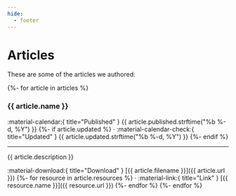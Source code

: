```yaml
---
hide:
  - footer
---
```


Articles
========

These are some of the articles we authored:

{%- for article in articles %}
### {{ article.name }}

<aside class="mdx-font-size-small" markdown>
:material-calendar:{ title="Published" } {{ article.published.strftime("%b %-d, %Y") }}
{%- if article.updated %}
· :material-calendar-check:{ title="Updated" } {{ article.updated.strftime("%b %-d, %Y") }}
{%- endif %}
</aside>

---

{{ article.description }}

:material-download:{ title="Download" } [{{ article.filename }}]({{ article.url }})
{%- for resource in article.resources %}
· :material-link:{ title="Link" } [{{ resource.name }}]({{ resource.url }})
{%- endfor %}
{%- endfor %}
